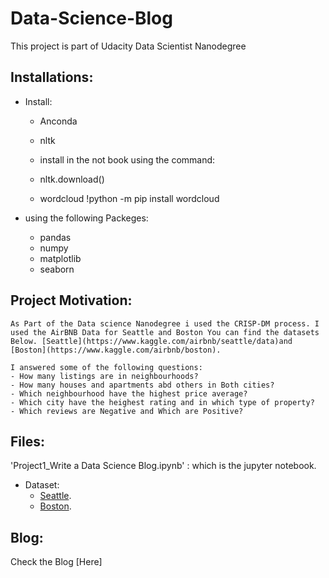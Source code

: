 # Data-Science-Blog
This project is part of Udacity Data Scientist Nanodegree 

## Installations:
  - Install:
    - Anconda
    - nltk
    
     - install in the not book using the command:
     - nltk.download()
        
    - wordcloud
        !python -m pip install wordcloud
    
  - using the following Packeges:
    - pandas
    - numpy
    - matplotlib
    - seaborn
## Project Motivation:
    As Part of the Data science Nanodegree i used the CRISP-DM process. I used the AirBNB Data for Seattle and Boston You can find the datasets Below. [Seattle](https://www.kaggle.com/airbnb/seattle/data)and [Boston](https://www.kaggle.com/airbnb/boston).
    
    I answered some of the following questions:
    - How many listings are in neighbourhoods?
    - How many houses and apartments abd others in Both cities?
    - Which neighbourhood have the highest price average?
    - Which city have the heighest rating and in which type of property?
    - Which reviews are Negative and Which are Positive?
## Files:
'Project1_Write a Data Science Blog.ipynb' : which is the jupyter notebook. 

   - Dataset:
      - [Seattle](https://www.kaggle.com/airbnb/seattle/data).
      - [Boston](https://www.kaggle.com/airbnb/boston).
## Blog:
Check the Blog [Here]

